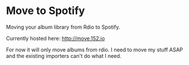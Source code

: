 # Move to Spotify
Moving your album library from Rdio to Spotify.

Currently hosted here: http://move.152.io

For now it will only move albums from rdio. I need to move my stuff ASAP and the existing importers can't do what I need.
